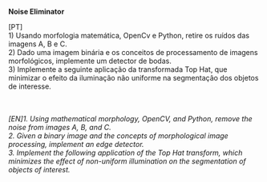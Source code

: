 **Noise Eliminator**

<justify>
[PT]<br/>
1) Usando morfologia matemática, OpenCv e Python, retire os ruídos das imagens A, B e C.<br/>
2) Dado uma imagem binária e os conceitos de processamento de imagens morfológicos, implemente um detector de bodas.<br/>
3) Implemente a seguinte aplicação da transformada Top Hat, que minimizar o efeito da iluminação não uniforme na segmentação dos objetos de interesse.<br/>
<br/> <br/>

  
_[EN]1. Using mathematical morphology, OpenCV, and Python, remove the noise from images A, B, and C.<br/>
2. Given a binary image and the concepts of morphological image processing, implement an edge detector.<br/>
3. Implement the following application of the Top Hat transform, which minimizes the effect of non-uniform illumination on the segmentation of objects of interest._
</justify>
